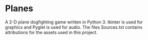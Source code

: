 # Planes
A 2-D plane dogfighting game written in Python 3.
tkinter is used for graphics and Pyglet is used for audio. The files Sources.txt contains attributions for the assets used in this project.
